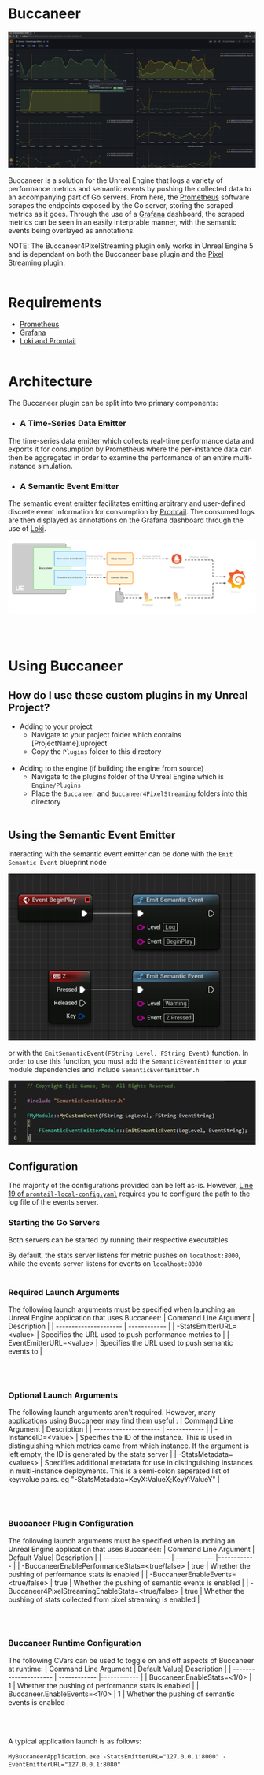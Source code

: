 # Buccaneer

<p align="center">
    <img src="Images/Dashboard.png">
</p>


Buccaneer is a solution for the Unreal Engine that logs a variety of performance metrics and semantic events by pushing the collected data to an accompanying part of Go servers. From here, the [Prometheus](https://prometheus.io/) software scrapes the endpoints exposed by the Go server, storing the scraped metrics as it goes. Through the use of a [Grafana](https://grafana.com/) dashboard, the scraped metrics can be seen in an easily interprable manner, with the semantic events being overlayed as annotations.

NOTE: The Buccaneer4PixelStreaming plugin only works in Unreal Engine 5 and is dependant on both the Buccaneer base plugin and the [Pixel Streaming](https://docs.unrealengine.com/4.27/en-US/SharingAndReleasing/PixelStreaming/) plugin.
<br/></br>

# Requirements
* [Prometheus](https://prometheus.io/download/)
* [Grafana](https://grafana.com/grafana/download?platform=windows)
* [Loki and Promtail](https://github.com/grafana/loki/releases)
<br/></br>

# Architecture
The Buccaneer plugin can be split into two primary components:

* ### A Time-Series Data Emitter
The time-series data emitter which collects real-time performance data and exports it for consumption by Prometheus where the per-instance data can then be aggregated in order to examine the performance of an entire multi-instance simulation.

* ### A Semantic Event Emitter
The semantic event emitter facilitates emitting arbitrary and user-defined discrete event information for consumption by [Promtail](https://grafana.com/docs/loki/latest/clients/promtail/). The consumed logs are then displayed as annotations on the Grafana dashboard through the use of [Loki](https://grafana.com/oss/loki/).

<p align="center">
    <img src="Images/Buccaneer.png">
</p>

<br/></br>

# Using Buccaneer
## How do I use these custom plugins in my Unreal Project?
* Adding to your project
    * Navigate to your project folder which contains [ProjectName].uproject
    * Copy the `Plugins` folder to this directory
<br></br>
* Adding to the engine (if building the engine from source)
    * Navigate to the plugins folder of the Unreal Engine which is `Engine/Plugins`
    * Place the `Buccaneer` and `Buccaneer4PixelStreaming` folders into this directory
<br></br>

## Using the Semantic Event Emitter
Interacting with the semantic event emitter can be done with the `Emit Semantic Event` blueprint node 

<p align="center">
    <img src="Images/EventBP.png">
</p>

or with the `EmitSemanticEvent(FString Level, FString Event)` function. In order to use this function, you must add the `SemanticEventEmitter` to your module dependencies and include `SemanticEventEmitter.h`

<p align="center">
    <img src="Images/C++.png">
</p>

## Configuration
The majority of the configurations provided can be left as-is. However, [Line 19 of `promtail-local-config.yaml`](https://github.com/Belchy06/Buccaneer/blob/48aff076edbfad76fe349c0de4d85e52f7b3d0c2/Configs/promtail-local-config.yaml#L19) requires you to configure the path to the log file of the events server. 

### Starting the Go Servers
Both servers can be started by running their respective executables. 

By default, the stats server listens for metric pushes on `localhost:8000`, while the events server listens for events on `localhost:8080`
<br></br>

### Required Launch Arguments
The following launch arguments must be specified when launching an Unreal Engine application that uses Buccaneer:
| Command Line Argument | Description |
| --------------------- | ------------ |
| -StatsEmitterURL=\<value> | Specifies the URL used to push performance metrics to |
| -EventEmitterURL=\<value> | Specifies the URL used to push semantic events to |

<br></br>

### Optional Launch Arguments
The following launch arguments aren't required. However, many applications using Buccaneer may find them useful :
| Command Line Argument | Description |
| --------------------- | ------------ |
| -InstanceID=\<value> | Specifies the ID of the instance. This is used in distinguishing which metrics came from which instance. If the argument is left empty, the ID is generated by the stats server |
| -StatsMetadata=\<values> | Specifies additional metadata for use in distinguishing instances in multi-instance deployments. This is a semi-colon seperated list of key:value pairs. eg "-StatsMetadata=KeyX:ValueX;KeyY:ValueY" |

<br></br>

### Buccaneer Plugin Configuration
The following launch arguments must be specified when launching an Unreal Engine application that uses Buccaneer:
| Command Line Argument | Default Value| Description |
| --------------------- | ------------ |------------ |
| -BuccaneerEnablePerformanceStats=\<true/false> | true | Whether the pushing of performance stats is enabled |
| -BuccaneerEnableEvents=\<true/false> | true | Whether the pushing of semantic events is enabled |
| -Buccaneer4PixelStreamingEnableStats=\<true/false> | true | Whether the pushing of stats collected from pixel streaming is enabled |

<br></br>

### Buccaneer Runtime Configuration
The following CVars can be used to toggle on and off aspects of Buccaneer at runtime:
| Command Line Argument | Default Value| Description |
| --------------------- | ------------ |------------ |
| Buccaneer.EnableStats=\<1/0> | 1 | Whether the pushing of performance stats is enabled |
| Buccaneer.EnableEvents=\<1/0> | 1 | Whether the pushing of semantic events is enabled |

<br></br>

A typical application launch is as follows:
```
MyBuccaneerApplication.exe -StatsEmitterURL="127.0.0.1:8000" -EventEmitterURL="127.0.0.1:8080"
```
